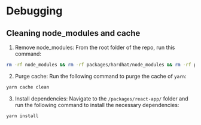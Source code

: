 # Debugging  

## Cleaning node_modules and cache

1. Remove node_modules: From the root folder of the repo, run this command:

```bash
rm -rf node_modules && rm -rf packages/hardhat/node_modules && rm -rf packages/react-app/node_modules
```

2. Purge cache: Run the following command to purge the cache of `yarn`:

```bash
yarn cache clean
```

3. Install dependencies: Navigate to the `/packages/react-app/` folder and run the following command to install the necessary dependencies:

```bash
yarn install
```